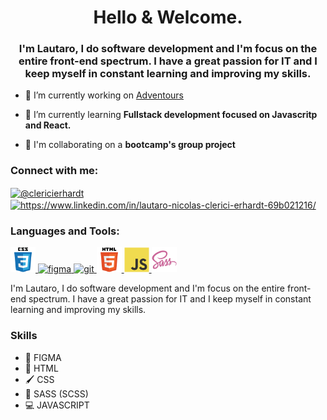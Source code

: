 <h1 align="center">Hello & Welcome.</h1>
<h3 align="center">I'm Lautaro, I do software development and I'm focus on the entire front-end spectrum.
I have a great passion for IT and I keep myself in constant learning and improving my skills.</h3>

- 🔭 I’m currently working on [Adventours](https://lnce21.github.io/Adventours/)

- 🌱 I’m currently learning **Fullstack development focused on Javascritp and React.**

- 👯 I'm collaborating on a **bootcamp's group project**

<h3 align="left">Connect with me:</h3>
<p align="left">
<a href="https://twitter.com/@clericierhardt" target="blank"><img align="center" src="https://raw.githubusercontent.com/rahuldkjain/github-profile-readme-generator/master/src/images/icons/Social/twitter.svg" alt="@clericierhardt" height="30" width="40" /></a>
<a href="https://linkedin.com/in/https://www.linkedin.com/in/lautaro-nicolas-clerici-erhardt-69b021216/" target="blank"><img align="center" src="https://raw.githubusercontent.com/rahuldkjain/github-profile-readme-generator/master/src/images/icons/Social/linked-in-alt.svg" alt="https://www.linkedin.com/in/lautaro-nicolas-clerici-erhardt-69b021216/" height="30" width="40" /></a>
</p>

<h3 align="left">Languages and Tools:</h3>
<p align="left"> <a href="https://www.w3schools.com/css/" target="_blank"> <img src="https://raw.githubusercontent.com/devicons/devicon/master/icons/css3/css3-original-wordmark.svg" alt="css3" width="40" height="40"/> </a> <a href="https://www.figma.com/" target="_blank"> <img src="https://www.vectorlogo.zone/logos/figma/figma-icon.svg" alt="figma" width="40" height="40"/> </a> <a href="https://git-scm.com/" target="_blank"> <img src="https://www.vectorlogo.zone/logos/git-scm/git-scm-icon.svg" alt="git" width="40" height="40"/> </a> <a href="https://www.w3.org/html/" target="_blank"> <img src="https://raw.githubusercontent.com/devicons/devicon/master/icons/html5/html5-original-wordmark.svg" alt="html5" width="40" height="40"/> </a> <a href="https://developer.mozilla.org/en-US/docs/Web/JavaScript" target="_blank"> <img src="https://raw.githubusercontent.com/devicons/devicon/master/icons/javascript/javascript-original.svg" alt="javascript" width="40" height="40"/> </a> <a href="https://sass-lang.com" target="_blank"> <img src="https://raw.githubusercontent.com/devicons/devicon/master/icons/sass/sass-original.svg" alt="sass" width="40" height="40"/> </a> </p>



I'm Lautaro, I do software development and I'm focus on the entire front-end spectrum.
I have a great passion for IT and I keep myself in constant learning and improving my skills.

### Skills

* 🎴 FIGMA
* 📃 HTML
* 🖌 CSS 
* 🎨 SASS (SCSS)
* 💻 JAVASCRIPT

